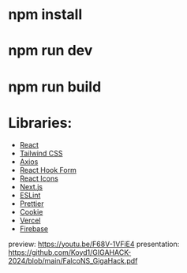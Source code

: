 # npm install
# npm run dev
# npm run build


# Libraries:
- [React](https://reactjs.org/)
- [Tailwind CSS](https://tailwindcss.com/)
- [Axios](https://axios-http.com/)
- [React Hook Form](https://react-hook-form.com/)
- [React Icons](https://react-icons.github.io/react-icons/)
- [Next.js](https://nextjs.org/)
- [ESLint](https://eslint.org/)
- [Prettier](https://prettier.io/)
- [Cookie](https://www.npmjs.com/package/js-cookie)
- [Vercel](https://vercel.com/)
- [Firebase](https://firebase.google.com/)

preview: https://youtu.be/F68V-1VFiE4
presentation: https://github.com/Koyd1/GIGAHACK-2024/blob/main/FalcoNS_GigaHack.pdf
